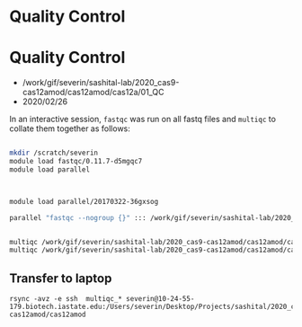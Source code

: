 # Quality Control

# Quality Control

* /work/gif/severin/sashital-lab/2020_cas9-cas12amod/cas12amod/cas12a/01_QC
* 2020/02/26

In an interactive session, `fastqc` was run on all fastq files and `multiqc` to collate them together as follows:

```bash

mkdir /scratch/severin
module load fastqc/0.11.7-d5mgqc7
module load parallel



module load parallel/20170322-36gxsog

parallel "fastqc --nogroup {}" ::: /work/gif/severin/sashital-lab/2020_cas9-cas12amod/cas12amod/cas12a/00_rawdata/00*/*fastq


multiqc /work/gif/severin/sashital-lab/2020_cas9-cas12amod/cas12amod/cas12a/00_rawdata/001/* -i multiqc_001
multiqc /work/gif/severin/sashital-lab/2020_cas9-cas12amod/cas12amod/cas12a/00_rawdata/002/* -i multiqc_002

```


## Transfer to laptop

```
rsync -avz -e ssh  multiqc_* severin@10-24-55-179.biotech.iastate.edu:/Users/severin/Desktop/Projects/sashital/2020_cas9-cas12amod/cas12amod

```
